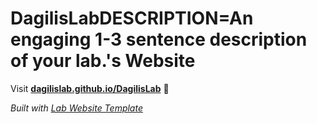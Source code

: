 
# DagilisLabDESCRIPTION=An engaging 1-3 sentence description of your lab.'s Website

Visit **[dagilislab.github.io/DagilisLab](https://dagilislab.github.io/DagilisLab)** 🚀

_Built with [Lab Website Template](https://greene-lab.gitbook.io/lab-website-template-docs)_
